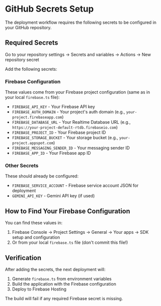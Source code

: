 # GitHub Secrets Setup

The deployment workflow requires the following secrets to be configured in your GitHub repository.

## Required Secrets

Go to your repository settings → Secrets and variables → Actions → New repository secret

Add the following secrets:

### Firebase Configuration

These values come from your Firebase project configuration (same as in your local `firebase.ts` file):

- `FIREBASE_API_KEY` - Your Firebase API key
- `FIREBASE_AUTH_DOMAIN` - Your project's auth domain (e.g., `your-project.firebaseapp.com`)
- `FIREBASE_DATABASE_URL` - Your Realtime Database URL (e.g., `https://your-project-default-rtdb.firebaseio.com`)
- `FIREBASE_PROJECT_ID` - Your Firebase project ID
- `FIREBASE_STORAGE_BUCKET` - Your storage bucket (e.g., `your-project.appspot.com`)
- `FIREBASE_MESSAGING_SENDER_ID` - Your messaging sender ID
- `FIREBASE_APP_ID` - Your Firebase app ID

### Other Secrets

These should already be configured:

- `FIREBASE_SERVICE_ACCOUNT` - Firebase service account JSON for deployment
- `GEMINI_API_KEY` - Gemini API key (if used)

## How to Find Your Firebase Configuration

You can find these values in:

1. Firebase Console → Project Settings → General → Your apps → SDK setup and configuration
2. Or from your local `firebase.ts` file (don't commit this file!)

## Verification

After adding the secrets, the next deployment will:
1. Generate `firebase.ts` from environment variables
2. Build the application with the Firebase configuration
3. Deploy to Firebase Hosting

The build will fail if any required Firebase secret is missing.
